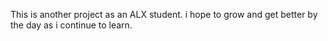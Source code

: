 This is another project as an ALX student.
i hope to grow and get better by the day as i continue to learn.
